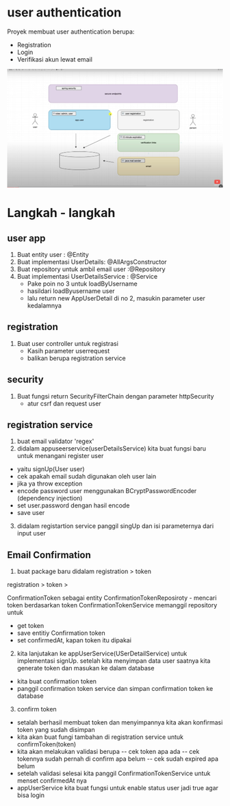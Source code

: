 # user authentication 


Proyek membuat user authentication berupa:
 -  Registration
 -  Login
 - Verifikasi akun lewat email

![img.png](img/img.png)


# Langkah - langkah

## user app
1. Buat entity user : @Entity
2. Buat implementasi UserDetails: @AllArgsConstructor
3. Buat repository untuk ambil email user :@Repository
4. Buat implementasi UserDetailsService : @Service
    - Pake poin no 3 untuk loadByUsername
    - hasildari loadByusername user
    - lalu return new AppUserDetail di no 2, masukin parameter user kedalamnya

## registration
1. Buat user controller untuk registrasi
   - Kasih parameter userrequest
   - balikan berupa registration service 

## security
1. Buat fungsi return SecurityFilterChain dengan parameter httpSecurity
    - atur csrf dan request user

## registration service
1. buat email validator 'regex'
2. didalam appuseerservice(userDetailsService) kita buat fungsi baru untuk menangani register user  
  - yaitu signUp(User user)
  - cek apakah email sudah digunakan oleh user lain
  - jika ya throw exception
  - encode password user menggunakan BCryptPasswordEncoder (dependency injection)
  - set user.password dengan hasil encode
  - save user 
3. didalam registartion service panggil singUp dan isi parameternya dari input user

## Email Confirmation
1. buat package baru didalam registration > token 

registration > token >

ConfirmationToken sebagai entity
ConfirmationTokenReposiroty - mencari token berdasarkan token
ConfirmationTokenService memanggil repository untuk
- get token
- save entitiy Confirmation token
- set confirmedAt, kapan token itu dipakai

2. kita lanjutakan ke appUserService(USerDetailService)
untuk implementasi signUp. setelah kita menyimpan data user saatnya kita generate token dan masukan ke dalam database
- kita buat confirmation token
- panggil confirmation token service dan simpan confirmation token ke database

3. confirm token 
- setalah berhasil membuat token dan menyimpannya kita akan konfirmasi token yang sudah disimpan
- kita akan buat fungi tambahan di registration service untuk confirmToken(token)
- kita akan melakukan validasi berupa
-- cek token apa ada
-- cek tokennya sudah pernah di confirm apa belum
-- cek sudah expired apa belum 
- setelah validasi selesai kita panggil ConfirmationTokenService untuk menset confirmedAt nya
- appUserService kita buat fungsi untuk enable status user jadi true agar bisa login 